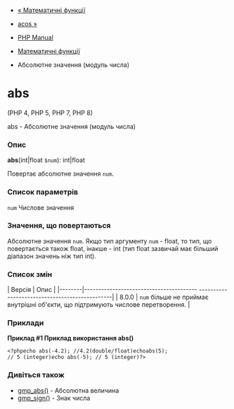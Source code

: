 - [« Математичні функції](ref.math.md)
- [acos »](function.acos.md)

- [PHP Manual](index.md)
- [Математичні функції](ref.math.md)
- Абсолютне значення (модуль числа)

# abs

(PHP 4, PHP 5, PHP 7, PHP 8)

abs - Абсолютне значення (модуль числа)

### Опис

**abs**(int\|float `$num`): int\|float

Повертає абсолютне значення `num`.

### Список параметрів

`num`
Числове значення

### Значення, що повертаються

Абсолютне значення `num`. Якщо тип аргументу `num` - float, то
тип, що повертається також float, інакше - int (тип float зазвичай має
більший діапазон значень ніж тип int).

### Список змін

| Версія | Опис |
|--------|---------------------------------------- -----------------------------------------------|
| 8.0.0 | `num` більше не приймає внутрішні об'єкти, що підтримують числове перетворення. |

### Приклади

**Приклад #1 Приклад використання **abs()****

`<?phpecho abs(-4.2); //4.2(double/float)echoabs(5); // 5 (integer)echo abs(-5); // 5 (integer)?> `

### Дивіться також

- [gmp_abs()](function.gmp-abs.md) - Абсолютна величина
- [gmp_sign()](function.gmp-sign.md) - Знак числа
